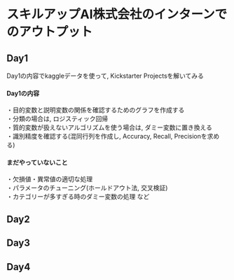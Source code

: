 # スキルアップAI株式会社のインターンでのアウトプット

## Day1
Day1の内容でkaggleデータを使って, Kickstarter Projectsを解いてみる
#### Day1の内容
・目的変数と説明変数の関係を確認するためのグラフを作成する  
・分類の場合は, ロジスティック回帰  
・質的変数が扱えないアルゴリズムを使う場合は, ダミー変数に置き換える  
・識別精度を確認する(混同行列を作成し, Accuracy, Recall, Precisionを求める) 
#### まだやっていないこと
・欠損値・異常値の適切な処理   
・パラメータのチューニング(ホールドアウト法, 交叉検証)  
・カテゴリーが多すぎる時のダミー変数の処理 など 
## Day2

## Day3

## Day4
